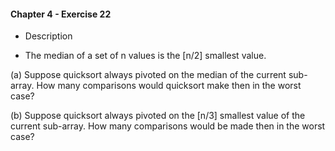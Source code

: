 #### Chapter 4 - Exercise 22
* Description

* The median of a set of n values is the [n/2] smallest value.

(a) Suppose quicksort always pivoted on the median of the current sub-array.
How many comparisons would quicksort make then in the worst case?

(b) Suppose quicksort always pivoted on the [n/3] smallest value of the
current sub-array. How many comparisons would be made then in the worst case?

